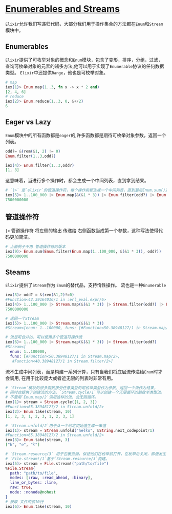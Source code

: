 # [Enumerables and Streams](https://github.com/elixir-lang/elixir/blob/v1.17.2/lib/elixir/pages/getting-started/enumerable-and-streams.md)

`Elixir`允许我们写递归代码，大部分我们用于操作集合的方法都在`Enum`和`Stream`模块中。

## Enumerables

`Elixir`提供了可枚举对象的概念和`Enum`模块，包含了变形，排序，分组，过滤，查询可枚举对象的元素的诸多方法,他可以用于实现了`Enumerable`协议的任何数据类型。
`Elixir`中还提供`Range`，他也是可枚举对象。

```elixir
# map
iex(1)> Enum.map(1..3, fn x -> x * 2 end)
[2, 4, 6]
# reduce
iex(2)> Enum.reduce(1..3, 0, &+/2)
6
```

## Eager vs Lazy

`Enum`模块中的所有函数都是`eager`的,许多函数都是期待可枚举对象参数，返回一个列表。

```elixir
odd?= &(rem(&1, 2) != 0) 
Enum.filter(1..3,odd?)

iex(4)> Enum.filter(1..3,odd?)
[1, 3]
```

这意味着，当进行多个操作时，都会生成一个中间列表，直到拿到结果。

```elixir
# `|>` 是`elixir`的管道操作符，每个操作前都生成一个中间列表，直到最后Enum.sum()返回.
iex(5)> 1..100_000 |> Enum.map(&(&1 * 3)) |> Enum.filter(odd?) |> Enum.sum()
7500000000
```

## 管道操作符

`|>` 管道操作符 将左侧的输出 传递给 右侧函数当成第一个参数，这种写法使得代码更加简洁。

```elixir
# 上面例子不用 管道操作符的版本
iex(9)> Enum.sum(Enum.filter(Enum.map(1..100_000, &(&1 * 3)), odd?))
7500000000 
```

## Steams

`Elixir`提供了`Stream`作为 `Enum`的替代品，支持惰性操作。
流也是一种`Enumerable`  

```elixir
iex(3)> odd? = &(rem(&1,2)!=0)
#Function<42.39164016/1 in :erl_eval.expr/6>
iex(4)> 1..100_000 |> Stream.map(&(&1 * 3)) |> Stream.filter(odd?) |> Enum.sum()
7500000000

# 返回一个Stream
iex(5)> 1..100_000 |> Stream.map(&(&1 * 3))
#Stream<[enum: 1..100000, funs: [#Function<50.38948127/1 in Stream.map/2>]]>

# 流是可合并的，可以使用多个管道符操作流
iex(6)> 1..100_000 |> Stream.map(&(&1 * 3)) |> Stream.filter(odd?)
#Stream<[
  enum: 1..100000,
  funs: [#Function<50.38948127/1 in Stream.map/2>,
   #Function<40.38948127/1 in Stream.filter/2>]

```

流不生成中间列表，而是构建一系列计算，只有当我们将底层流传递给`Enum`时才会调用,
在用于比较庞大或者近无限的列表时非常有用。


```elixir
# `Stream`模块的很多函数接受任意类型的可枚举类型作为参数，返回一个流作为结果，
# 同时也提供了创建流的方法，`Stream.cycle/1`可以创建一个无限循环的额枚举类型流。
# 不要用`Enum.map/2`调用这样的流，会无限循环。
iex(1)> stream = Stream.cycle([1, 2, 3])
#Function<65.38948127/2 in Stream.unfold/2>
iex(2)> Enum.take(stream, 10)
[1, 2, 3, 1, 2, 3, 1, 2, 3, 1]

# `Stream.unfold/2`用于从一个给定初始值生成一串值
iex(1)> stream = Stream.unfold("hełło", &String.next_codepoint/1)
#Function<65.38948127/2 in Stream.unfold/2>
iex(3)> Enum.take(stream, 3)
["h", "e", "ł"]

# `Stream.resource/3` 用于包裹资源，保证他们在枚举前打开，在枚举后关闭，即便发生错。
# `File.stream!/1`基于`Stream.resource/3`构建。
iex(5)> stream = File.stream!("path/to/file")
%File.Stream{
  path: "path/to/file",
  modes: [:raw, :read_ahead, :binary],
  line_or_bytes: :line,
  raw: true,
  node: :nonode@nohost
}
# 获取 文件的前10行
iex(6)> Enum.take(stream, 10)
```

